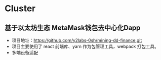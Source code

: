 # Cluster

## 基于以太坊生态 MetaMask钱包去中心化Dapp

- 项目地址：https://github.com/y2labs-0sh/mining-dd-finance.git
- 项目主要使用了 react 前端库、yarn 作为包管理工具，webpack 打包工具。
- 多端设备适配
